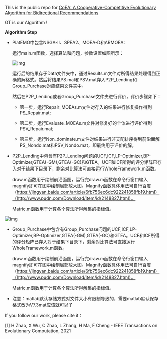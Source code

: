 This is the public repo for [CoEA: A Cooperative-Competitive Evolutionary Algorithm for Bidirectional Recommendations](https://scholar.google.com.hk/citations?view_op=view_citation&hl=zh-CN&user=YYMcwZAAAAAJ&alert_preview_top_rm=2&citation_for_view=YYMcwZAAAAAJ:u-x6o8ySG0sC)

GT is our Algorithm !

**Algorithm Step**

- PlatEMO中包含NSGA-Ⅱ、SPEA2、MOEA-D和ARMOEA:

  运行main.m函数，选择算法和问题，参数设置如图所示：

  ![img](https://s2.loli.net/2021/12/23/8BNE9esRcAnopSY.jpg)

  运行后的结果存于Data文件夹中，通过Results.m文件对所得结果处理得到正确的解格式。然后将结果PS.mat和PSV.mat存入P2P_Lending和Group_Purchase对应结果文件夹中。

  然后在P2P_Lending或者Group_Purchase文件夹进行评价，评价步骤如下：

  - 第一步，运行Repair_MOEAs.m文件对存入的结果进行修复操作得到PS_Repair.mat;

  - 第二步，运行Evaluate_MOEAs.m文件对修复好的个体进行评价得到PSV_Repair.mat;

  - 第三步，运行Non_dominate.m文件对结果进行非支配排序得到前沿面解PS_Nondo.mat和PSV_Nondo.mat，即最终用于评价的解。

- P2P_Lending中包含有P2P_Lending问题的UCF,ICF,LP-Optimizer,BP-Optimizer,GTEA(-GM),GTEA(-GC)和GTEA。UCF和ICF所得的评分矩阵已存入对于结果下目录下，剩余对比算法可直接运行WholeFramework.m函数。

  draw.m函数用于绘制前沿面图，运行完draw.m函数在命令行窗口输入magnify即可在图中绘制局部放大图。Magnify函数具体用法可自行百度（https://jingyan.baidu.com/article/6fb756ec6dc922241858fb19.html）（http://www.pudn.com/Download/item/id/2148827.html）。

  Matric.m函数用于计算各个算法所得解集的指标值。

![img](https://s2.loli.net/2021/12/23/GEAdrscNatgF17b.png)

- Group_Purchase中包含有Group_Purchase问题的UCF,ICF,LP-Optimizer,BP-Optimizer,GTEA(-GM),GTEA(-GC)和GTEA。UCF和ICF所得的评分矩阵已存入对于结果下目录下，剩余对比算法可直接运行WholeFramework.m函数。

  draw.m函数用于绘制前沿面图，运行完draw.m函数在命令行窗口输入magnify即可在图中绘制局部放大图。Magnify函数具体用法可自行百度（https://jingyan.baidu.com/article/6fb756ec6dc922241858fb19.html）（http://www.pudn.com/Download/item/id/2148827.html）。

  Matric.m函数用于计算各个算法所得解集的指标值。
  
- 注意：matlab默认存储方式对文件大小有限制导致的，需要matlab默认保存格式改为V7.3mat应该就可以了



If you follow our work, please cite it：

[1] H Zhao, X Wu, C Zhao, L Zhang, H Ma, F Cheng - IEEE Transactions on Evolutionary Computation, 2021

 